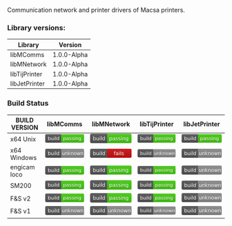 Communication network and printer drivers of Macsa printers.



### Library versions:

Library | Version
-|-
libMComms | 1.0.0-Alpha 
libMNetwork | 1.0.0-Alpha 
libTijPrinter | 1.0.0-Alpha 
libJetPrinter | 1.0.0-Alpha 



### Build Status
BUILD VERSION |libMComms |libMNetwork |libTijPrinter |libJetPrinter 
-|-|-|-|-
x64 Unix | ![status](doc/build/passing.svg) | ![status](doc/build/passing.svg) | ![status](doc/build/passing.svg) | ![status](doc/build/passing.svg) 
x64 Windows |![status](doc/build/unknown.svg) |![status](doc/build/fail.svg) |![status](doc/build/unknown.svg) |![status](doc/build/unknown.svg)
engicam loco | ![status](doc/build/passing.svg) | ![status](doc/build/passing.svg) | ![status](doc/build/passing.svg) | ![status](doc/build/unknown.svg) 
SM200  | ![status](doc/build/passing.svg)  | ![status](doc/build/passing.svg)  | ![status](doc/build/passing.svg)  | ![status](doc/build/unknown.svg) 
F&S v2 |![status](doc/build/passing.svg) |![status](doc/build/passing.svg) |![status](doc/build/passing.svg) |![status](doc/build/unknown.svg)
F&S v1 |![status](doc/build/unknown.svg) |![status](doc/build/unknown.svg) |![status](doc/build/unknown.svg) |![status](doc/build/unknown.svg)

